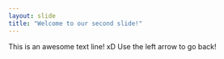 ```yaml
---
layout: slide
title: "Welcome to our second slide!"
---
```

This is an awesome text line! xD
Use the left arrow to go back!
